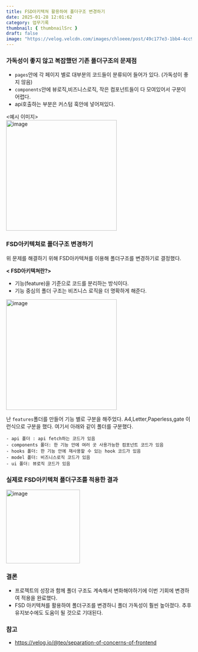 ```yaml
---
title: FSD아키텍쳐 활용하여 폴더구조 변경하기
date: 2025-01-28 12:01:62
category: 업무기록
thumbnail: { thumbnailSrc }
draft: false
image: "https://velog.velcdn.com/images/chloeee/post/49c177e3-1bb4-4cc9-a0d5-84adb3fd8270/image.png"
---
```


### 가독성이 좋지 않고 복잡했던 기존 폴더구조의 문제점
- `pages`안에 각 페이지 별로 대부분의 코드들이 분류되어 들어가 있다. (가독성이 좋지 않음)
- `components`안에 뷰로직,비즈니스로직, 작은 컴포넌트들이 다 모여있어서 구분이 어렵다.
- api호출하는 부분은 커스텀 훅안에 넣어져있다.


<예시 이미지> <br/>
<img src="https://velog.velcdn.com/images/chloeee/post/d659687e-b2c1-4430-975d-6c0703693c6c/image.png" alt="image" width="300px" />

### FSD아키텍쳐로 폴더구조 변경하기
위 문제를 해결하기 위해 FSD아카텍쳐를 이용해 폴더구조를 변경하기로 결정했다. 

**< FSD아키텍쳐란?>**
- 기능(feature)을 기준으로 코드를 분리하는 방식이다. 
- 기능 중심의 폴더 구조는 비즈니스 로직을 더 명확하게 해준다.
<img src="https://velog.velcdn.com/images/chloeee/post/546b29fd-5302-420d-a98c-54e8548ef453/image.png" alt="image" width="300px" />
  
난 `features`폴더를 만들어 기능 별로 구분을 해주었다.
A4,Letter,Paperless,gate 이런식으로 구분을 했다.
여기서 아래와 같이 폴더를 구분했다.

```text
- api 폴더 : api fetch하는 코드가 있음
- components 폴더: 한 기능 안에 여러 곳 사용가능한 컴포넌트 코드가 있음
- hooks 폴더: 한 기능 안에 재사용할 수 있는 hook 코드가 있음
- model 폴더: 비즈니스로직 코드가 있음
- ui 폴더: 뷰로직 코드가 있음
```

### 실제로 FSD아키텍쳐 폴더구조를 적용한 결과 

<img src="https://velog.velcdn.com/images/chloeee/post/590c4945-caca-48e5-9f76-22363d531760/image.png
" alt="image" width="200px" />


### 결론

- 프로젝트의 성장과 함께 폴더 구조도 계속해서 변화해야하기에 이번 기회에 변경하여 적용을 완료했다.
- FSD 아키텍쳐를 활용하여 폴더구조를 변경하니 폴더 가독성이 훨씬 높아졌다. 추후 유지보수에도 도움이 될 것으로 기대된다.

### 참고

- https://velog.io/@teo/separation-of-concerns-of-frontend